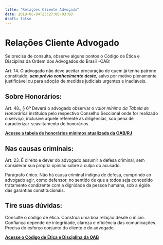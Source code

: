 ```yaml
---
title: "Relações Cliente Advogado"
date: 2019-06-04T23:27:05-03:00
draft: false
---
```


# Relações Cliente Advogado


Se precisa de consulta, observe alguns pontos o Código de Ética e Disciplina da Ordem dos Advogados do Brasil –OAB:

Art. 14. O advogado não deve aceitar procuração de quem já tenha patrono constituído, **_sem prévio conhecimento deste_**, salvo por motivo plenamente justificável ou para adoção de medidas judiciais urgentes e inadiáveis.

## Sobre Honorários:


Art. 48., §  6º  Deverá  o  advogado  observar  o  _valor  mínimo  da  Tabela  de  Honorários_  instituída pelo  respectivo  Conselho  Seccional  onde  for  realizado  o  serviço,  inclusive  aquele referente às diligências, sob pena de caracterizar-seaviltamento de honorários.

**<a data-disable-linkrewriter="true" data-modal-video="" data-modal-size="854x480" target="modal-frame" href="http://www.oabrj.org.br/tabela-de-honorarios" class=" unifyCta">Acesse a tabela de honorários mínimos atualizada da OAB/RJ</a>**

## Nas causas criminais:


Art. 23. É direito e dever do advogado assumir a defesa criminal, sem considerar sua própria opinião sobre a culpa do acusado.

Parágrafo único. Não há causa criminal indigna de defesa, cumprindo ao advogado agir, como defensor, no sentido de que a todos seja concedido tratamento condizente com a dignidade da pessoa humana, sob a égide das garantias constitucionais.

## Tire suas dúvidas:

Consulte o código de ética. Construa uma boa relação desde o início.  Confiança depende de integridade, clareza e eficiência das comunicações. Precisa do esforço conjunto do cliente e do advogado.

**<a data-disable-linkrewriter="true" data-modal-video="" data-modal-size="854x480" target="modal-frame" href="https://www.oab.org.br/arquivos/resolucao-n-022015-ced-2030601765.pdf" class=" unifyCta">Acesse o Código de Ética e Disciplina da OAB</a>**
